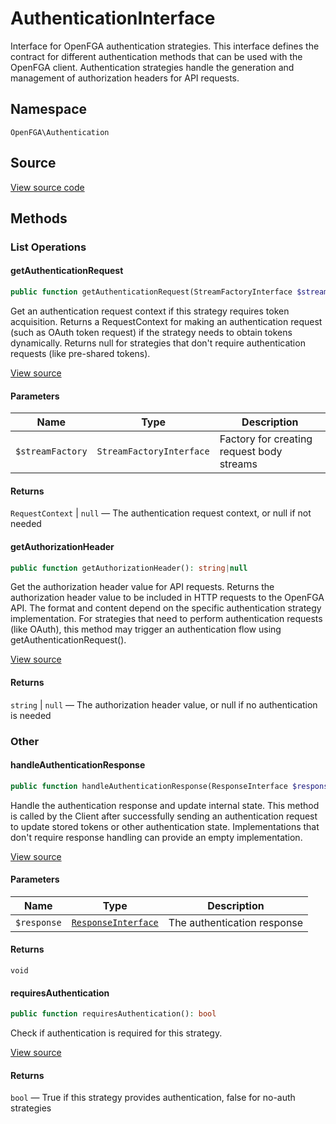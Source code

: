# AuthenticationInterface

Interface for OpenFGA authentication strategies. This interface defines the contract for different authentication methods that can be used with the OpenFGA client. Authentication strategies handle the generation and management of authorization headers for API requests.

## Namespace

`OpenFGA\Authentication`

## Source

[View source code](https://github.com/evansims/openfga-php/blob/main/src/Authentication/AuthenticationInterface.php)

## Methods

### List Operations

#### getAuthenticationRequest

```php
public function getAuthenticationRequest(StreamFactoryInterface $streamFactory): RequestContext|null

```

Get an authentication request context if this strategy requires token acquisition. Returns a RequestContext for making an authentication request (such as OAuth token request) if the strategy needs to obtain tokens dynamically. Returns null for strategies that don&#039;t require authentication requests (like pre-shared tokens).

[View source](https://github.com/evansims/openfga-php/blob/main/src/Authentication/AuthenticationInterface.php#L31)

#### Parameters

| Name             | Type                     | Description                               |
| ---------------- | ------------------------ | ----------------------------------------- |
| `$streamFactory` | `StreamFactoryInterface` | Factory for creating request body streams |

#### Returns

`RequestContext` &#124; `null` — The authentication request context, or null if not needed

#### getAuthorizationHeader

```php
public function getAuthorizationHeader(): string|null

```

Get the authorization header value for API requests. Returns the authorization header value to be included in HTTP requests to the OpenFGA API. The format and content depend on the specific authentication strategy implementation. For strategies that need to perform authentication requests (like OAuth), this method may trigger an authentication flow using getAuthenticationRequest().

[View source](https://github.com/evansims/openfga-php/blob/main/src/Authentication/AuthenticationInterface.php#L45)

#### Returns

`string` &#124; `null` — The authorization header value, or null if no authentication is needed

### Other

#### handleAuthenticationResponse

```php
public function handleAuthenticationResponse(ResponseInterface $response): void

```

Handle the authentication response and update internal state. This method is called by the Client after successfully sending an authentication request to update stored tokens or other authentication state. Implementations that don&#039;t require response handling can provide an empty implementation.

[View source](https://github.com/evansims/openfga-php/blob/main/src/Authentication/AuthenticationInterface.php#L56)

#### Parameters

| Name        | Type                                                  | Description                 |
| ----------- | ----------------------------------------------------- | --------------------------- |
| `$response` | [`ResponseInterface`](Responses/ResponseInterface.md) | The authentication response |

#### Returns

`void`

#### requiresAuthentication

```php
public function requiresAuthentication(): bool

```

Check if authentication is required for this strategy.

[View source](https://github.com/evansims/openfga-php/blob/main/src/Authentication/AuthenticationInterface.php#L63)

#### Returns

`bool` — True if this strategy provides authentication, false for no-auth strategies
